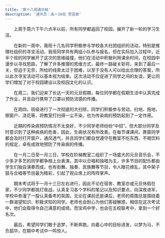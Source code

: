 ```yaml
---
title: '第十八周通讯稿'
description: '通讯员：高一16班 贾涵章'
---
```


　　上周于周六下午六点半以前，所有同学都返回了校园，展开了新一轮的学习生活。

　　在新的一周中，我班十几名同学积极参与学校各大社团组织的活动，特别是推理社组织的寻宝活动，我班同学共有两组小队参与报名，但在实际加入过程中，近半个班的同学展开了这次的思维碰撞，他们在活动中积极利用课余时间，在校园中漫步以寻找思路，了解了许多推理的思维方式，最终一路破关斩将，来到了最后一关，但迫于无奈，所给的线索太过于困难，以至于没有人可以给出合理的答案，所以此次寻宝活动可以基本视为结束。这次活动不仅促进了同学之间的友谊，更让同学们增加了对于校园建设以及校园文化的认识。

　　在周二，我们迎来了长达一天的元旦假期，每位同学都在假期生活中认真完成了作业，并且自行携带了口罩以预防流感的传播。

　　在周四，班级进行了一次彻底的大扫除，同学们积极参与劳动，扫地、拖地、擦窗户、浇花等，将教室打扫得一尘不染，也为传染病的预防起到了一定作用。

　　近期的传染病预防情况不太良好，不少同学老师纷纷“中招”。但大部分同学及时意识到了这种疾病的危害，因此，生病状况有所改善。在每节课课间，靠窗同学都会及时打开窗户，通风透气，并且同学们都自觉遵守在教室不吃东西、不喝饮料的规定，卓有成效地预防了传染病的传播。

　　在一月二日至一月三日，学校在阶梯教室二组织了一场盛大的元旦音乐会，不少多才多艺的同学都争相上台表演，其中以合唱和独唱为主，许多节目的配乐都由学生们独自演奏而成，也有街舞、独奏、民族舞等节目，令人眼花缭乱，其中架子鼓与合唱等节目最为精彩，引起了观众席上的阵阵掌声。

　　期末考试将于一月十三日左右进行，因此不论在宿舍、教室亦或元旦休假在家，不少同学都挑灯夜战，认真复习各个学科的笔记以及知识要点，向深夜进军，学校中弥漫了一股认真备考的氛围，无论在课前还是课后，老师的周围总是围绕着一群渴望知识、积极求知的同学。老师也会耐心为他们答疑解惑，相信在这次考试中，他们会取得令自己满意的成绩。而宝鸡中学，也会在五校联考中，拿到一个好名次。

　　最后，希望同学们敢于追梦，不断奔跑，向着心中的目标进发，以梦为马，不负韶华，在期中考试中一鸣惊人。

